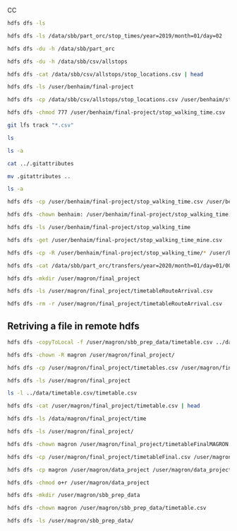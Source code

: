CC

```bash
hdfs dfs -ls
```

```bash
hdfs dfs -ls /data/sbb/part_orc/stop_times/year=2019/month=01/day=02
```

```bash
hdfs dfs -du -h /data/sbb/part_orc
```

```bash
hdfs dfs -du -h /data/sbb/csv/allstops
```

```bash
hdfs dfs -cat /data/sbb/csv/allstops/stop_locations.csv | head
```

```bash
hdfs dfs -ls /user/benhaim/final-project
```

```bash
hdfs dfs -cp /data/sbb/csv/allstops/stop_locations.csv /user/benhaim/stop_locations.csv
```

```bash
hdfs dfs -chmod 777 /user/benhaim/final-project/stop_walking_time.csv
```

```bash
git lfs track "*.csv"
```

```bash
ls
```

```bash
ls -a
```

```bash
cat ../.gitattributes
```

```bash
mv .gitattributes ..
```

```bash
ls -a
```

```bash
hdfs dfs -cp /user/benhaim/final-project/stop_walking_time.csv /user/benhaim/final-project/stop_walking_time_mine.csv
```

```bash
hdfs dfs -chown benhaim: /user/benhaim/final-project/stop_walking_time.csv
```

```bash
hdfs dfs -ls /user/benhaim/final-project/stop_walking_time
```

```bash
hdfs dfs -get /user/benhaim/final-project/stop_walking_time_mine.csv
```

```bash
hdfs dfs -cp -R /user/benhaim/final-project/stop_walking_time/* /user/benhaim/final-project/stop_walking_time_mine/
```

```bash
hdfs dfs -cat /data/sbb/part_orc/transfers/year=2020/month=01/day=01/000000_0 | head
```

```bash
hdfs dfs -mkdir /user/magron/final_project
```

```bash
hdfs dfs -ls /user/magron/final_project/timetableRouteArrival.csv
```

```bash
hdfs dfs -rm -r /user/magron/final_project/timetableRouteArrival.csv
```

## Retriving a file in remote hdfs 

```bash
hdfs dfs -copyToLocal -f /user/magron/sbb_prep_data/timetable.csv ../data/timetable1.csv
```

```bash
hdfs dfs -chown -R magron /user/magron/final_project/
```

```bash
hdfs dfs -cp /user/magron/final_project/timetables.csv /user/magron/final_project/timetable.csv
```

```bash
hdfs dfs -ls /user/magron/final_project
```

```bash
ls -l ../data/timetable.csv/timetable.csv
```

```bash
hdfs dfs -cat /user/magron/final_project/timetable.csv | head
```

```bash
hdfs dfs -ls /data/magron/final_project/time
```

```bash
hdfs dfs -ls /user/magron/final_project/
```

```bash
hdfs dfs -chown magron /user/magron/final_project/timetableFinalMAGRON.csv
```

```bash
hdfs dfs -cp /user/magron/final_project/timetableFinal.csv /user/magron/final_project/timetableFinalMAGRON.csv
```

```bash
hdfs dfs -cp magron /user/magron/data_project /user/magron/data_projectMAG
```

```bash
hdfs dfs -chmod o+r /user/magron/data_project
```

```bash
hdfs dfs -mkdir /user/magron/sbb_prep_data
```

```bash
hdfs dfs -chown magron /user/magron/sbb_prep_data/timetable.csv
```

```bash
hdfs dfs -ls /user/magron/sbb_prep_data/
```

```bash

```

